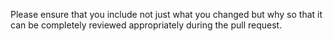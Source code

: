 Please ensure that you include not just what you changed but why so that it can be completely reviewed appropriately during the pull request.
